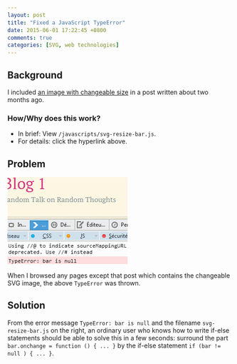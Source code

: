 ```yaml
---
layout: post
title: "Fixed a JavaScript TypeError"
date: 2015-06-01 17:22:45 +0800
comments: true
categories: [SVG, web technologies]
---
```


Background
---

I included [an image with changeable size][pp] in a post written about
two months ago.

### How/Why does this work?

- In brief: View `/javascripts/svg-resize-bar.js`.
- For details: click the hyperlink above.

Problem
---

<picture class="fancybox" title="A error received from Firefox
  console">
  <source srcset="/images/posts/SVGResizeErr/null-bar558.png"
    media="(min-width: 558px)"></source>
  <img alt="FF throws TypeError" src="/images/posts/SVGResizeErr/null-bar270.png" />
</picture>

When I browsed any pages except that post which contains the
changeable SVG image, the above `TypeError` was thrown.

<!-- more -->

Solution
---

From the error message `TypeError: bar is null` and the filename
`svg-resize-bar.js` on the right, an ordinary user who knows how to
write if-else statements should be able to solve this in a few
seconds: surround the part `bar.onchange = function () { ... }` by the
if-else statement `if (bar != null ) { ... }`.

[pp]: /blog/2015/04/11/an-image-with-changeable-size/
